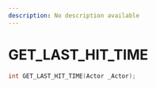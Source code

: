 ```yaml
---
description: No description available 
---
```


# GET_LAST_HIT_TIME

```cpp
int GET_LAST_HIT_TIME(Actor _Actor);
```
